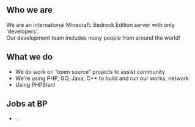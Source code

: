 <!-- <img src="https://raw.githubusercontent.com/blood-pixel/.github/main/bplogo.png" alt="image" width="300" height="auto"> -->

## Who we are
We are an international Minecraft: Bedrock Edition server with only 'developers'. <br/>
Our development team includes many people from around the world! <br/>

## What we do
- We do work on “open source” projects to assist community
- We're using PHP, GO, Java, C++ to build and run our works, network
- Using PHPStan!

## Jobs at BP
- ...
